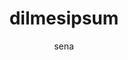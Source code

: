 ---
layout: ipsumpage

title: dilmesipsum
key: dilma
description: "Dilmes Ipsum, mais parágrafos, mais rapidez e mais asneiras da nossa presidentA!"
site: "http://www.dilmesipsum.com.br/"
author: sena
collaborative: true
language:
  - name: Português
    text:
    - "Primeiro eu queria cumprimentar os internautas. -Oi Internautas!"
    - "Depois dizer que o meio ambiente é sem dúvida nenhuma uma ameaça ao desenvolvimento sustentável."
    - "E isso significa que é uma ameaça pro futuro do nosso planeta e dos nossos países."
    - "O desemprego beira 20%, ou seja, 1 em cada 4 portugueses."
    - "No meu xinélo da humildade eu gostaria muito de ver o Neymar e o Ganso."
    - "Por que eu acho que...."
    - "11 entre 10 brasileiros gostariam."
    - "Você veja, eu já vi, parei de ver. Voltei a ver."
    - "Acho que o Neymar e o Ganso têm essa capacidade de fazer a gente olhar."
    - "A única área que eu acho, que vai exigir muita atenção nossa"
    - "Aí eu já aventei a hipótese de até criar um ministério."
    - "É na área de... Na área... Eu diria assim, como uma espécie de analogia com o que acontece na área agrícola."
    - "Ai você fala o seguinte: \"- Mas vocês acabaram isso?\" Vou te falar: -\"Não, está em andamento!\" Tem obras que \"vai\" durar pra depois de 2010."
    - "Agora, por isso, nós já não desenhamos, não começamos a fazer projeto do que nós \"podêmo fazê\"? 11, 12, 13, 14... Por que é que não?"
    - "A população ela precisa da Zona Franca de Manau, porque na Zona franca de Manaus, não é uma zona de exportação, é uma zona para o Brasil."
    - "Portanto ela tem um objetivo, ela evita o desmatamento, que é altamente lucravito."
    - "Derrubar arvores da natureza é muito lucrativo!"
    - "Se hoje é o dia das crianças... Ontem eu disse: o dia da criança é o dia da mãe, dos pais, das professoras, mas também é o dia dos animais."
    - "Sempre que você olha uma criança, há sempre uma figura oculta, que é um cachorro atrás. O que é algo muito importante!"
    - "Todos as descrições das pessoas são sobre a humanidade do atendimento, a pessoa pega no pulso, examina, olha com carinho."
    - "Então eu acho que vai ter outra coisa, que os médicos cubanos trouxeram pro brasil, um alto grau de humanidade."
    - "Eu dou dinheiro pra minha filha. Eu dou dinheiro pra ela viajar, então é... é..."
    - "Já vivi muito sem dinheiro, já vivi muito com dinheiro."
    - "-Jornalista: Coloca esse dinheiro na poupança que a senhora ganha R$10 mil por mês. -Dilma: O que que é R$10 mil?"
---
